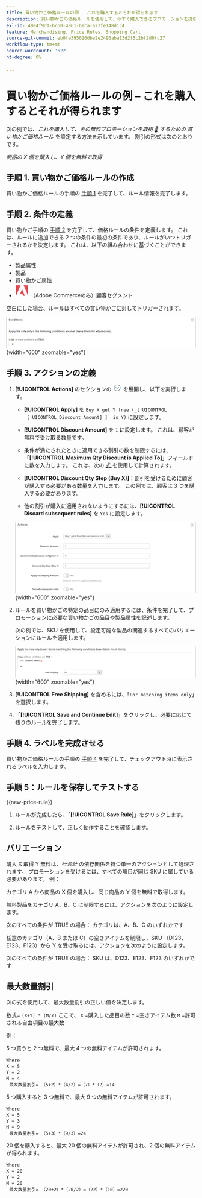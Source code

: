 ```yaml
---
title: 買い物かご価格ルールの例 – これを購入するとそれが得られます
description: 買い物かごの価格ルールを使用して、今すぐ購入できるプロモーションを提供する例を確認します。
exl-id: 49e4f9d1-bc60-4861-baca-a23fe148d1c4
feature: Merchandising, Price Rules, Shopping Cart
source-git-commit: eb0fe395020dbe2e2496aba13d2f5c2bf2d0fc27
workflow-type: tm+mt
source-wordcount: '622'
ht-degree: 0%

---
```


# 買い物かご価格ルールの例 – これを購入するとそれが得られます

次の例では、_これを購入して、その無料プロモーションを取得 [&#128279;](price-rules-cart.md) するための  買い物かご価格ルール_ を設定する方法を示しています。 割引の形式は次のとおりです。

_商品の X 個を購入し、Y 個を無料で取得_

## 手順 1. 買い物かご価格ルールの作成

買い物かご価格ルールの手順の [ 手順 1](price-rules-cart.md) を完了して、ルール情報を完了します。

## 手順 2. 条件の定義

買い物かご手順の [ 手順 2](price-rules-cart.md) を完了して、価格ルールの条件を定義します。 これは、ルールに追加できる 2 つの条件の最初の条件であり、ルールがいつトリガーされるかを決定します。 これは、以下の組み合わせに基づくことができます。

- 製品属性
- 製品
- 買い物かご属性
- ![Adobe Commerce](../assets/adobe-logo.svg) （Adobe Commerceのみ）顧客セグメント

空白にした場合、ルールはすべての買い物かごに対してトリガーされます。

![ 買い物かご価格ルール – 条件 ](./assets/buy-x-get-y-condition-default.png){width="600" zoomable="yes"}

## 手順 3. アクションの定義

1. **[!UICONTROL Actions]** のセクションの ![ 展開セレクター ](../assets/icon-display-expand.png) を展開し、以下を実行します。

   - **[!UICONTROL Apply]** を `Buy X get Y free (_[!UICONTROL _[!UICONTROL Discount Amount]_]_ is Y)` に設定します。

   - **[!UICONTROL Discount Amount]** を `1` に設定します。 これは、顧客が無料で受け取る数量です。

   - 条件が満たされたときに適用できる割引の数を制限するには、「**[!UICONTROL Maximum Qty Discount is Applied To]**」フィールドに数を入力します。 これは、次の [ 式 ](#maximum-quantity-discount) を使用して計算されます。

   - **[!UICONTROL Discount Qty Step (Buy X)]**：割引を受けるために顧客が購入する必要がある数量を入力します。 この例では、顧客は 3 つを購入する必要があります。

   - 他の割引が購入に適用されないようにするには、**[!UICONTROL Discard subsequent rules]** を `Yes` に設定します。

   ![ 買い物かご価格ルール - 3 つ購入すると 1 つ無料 ](./assets/buy-3-get-1-actions.png){width="600" zoomable="yes"}

1. ルールを買い物かごの特定の品目にのみ適用するには、条件を完了して、プロモーションに必要な買い物かごの品目や製品属性を記述します。

   次の例では、SKU を使用して、設定可能な製品の関連するすべてのバリエーションにルールを適用します。

   ![ 買い物かご価格ルール – 買い物かご品目の条件 ](./assets/buy-3-get-1-actions-condition.png){width="600" zoomable="yes"}

1. **[!UICONTROL Free Shipping]** を含めるには、「`For matching items only`」を選択します。

1. 「**[!UICONTROL Save and Continue Edit]**」をクリックし、必要に応じて残りのルールを完了します。

## 手順 4. ラベルを完成させる

買い物かご価格ルールの手順の [ 手順 4](price-rules-cart.md) を完了して、チェックアウト時に表示されるラベルを入力します。

## 手順 5：ルールを保存してテストする

{{new-price-rule}}

1. ルールが完成したら、「**[!UICONTROL Save Rule]**」をクリックします。

1. ルールをテストして、正しく動作することを確認します。

## バリエーション

購入 X 取得 Y 無料は、_行合計_ の依存関係を持つ単一のアクションとして処理されます。 プロモーションを受けるには、すべての項目が同じ SKU に属している必要があります。 例：

カテゴリ A から商品の X 個を購入し、同じ商品の Y 個を無料で取得します。

無料製品をカテゴリ A、B、C に制限するには、アクションを次のように設定します。

次のすべての条件が TRUE の場合：
カテゴリは、A、B、C のいずれかです

任意のカテゴリ（A、B または C）の空きアイテムを制限し、SKU （D123、E123、F123）から Y を受け取るには、アクションを次のように設定します。

次のすべての条件が TRUE の場合：
SKU は、D123、E123、F123 のいずれかです

## 最大数量割引

次の式を使用して、最大数量割引の正しい値を決定します。

数式= `(X+Y) * (M/Y)`
ここで、
`X` =購入した品目の数
`Y` =空きアイテム数
`M` =許可される自由項目の最大数

例：

5 つ買うと 2 つ無料で、最大 4 つの無料アイテムが許可されます。

    Where
    X = 5
    Y = 2
    M = 4
     最大数量割引= （5+2）*（4/2）=（7）*（2）=14

5 つ購入すると 3 つ無料で、最大 9 つの無料アイテムが許可されます。

    Where
    X = 5
    Y = 3
    M = 9
     最大数量割引= （5+3）*（9/3）=24

20 個を購入すると、最大 20 個の無料アイテムが許可され、2 個の無料アイテムが得られます。

    Where
    X = 20
    Y = 2
    M = 20
     最大数量割引= （20+2）*（20/2）=（22）*（10）=220
